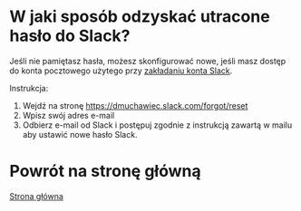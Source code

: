 # W jaki sposób odzyskać utracone hasło do Slack?

Jeśli nie pamiętasz hasła, możesz skonfigurować nowe, jeśli masz dostęp
do konta pocztowego użytego przy [zakładaniu konta Slack](jak_dolaczyc.md).

Instrukcja:

1. Wejdź na stronę https://dmuchawiec.slack.com/forgot/reset
2. Wpisz swój adres e-mail
3. Odbierz e-mail od Slack i postępuj zgodnie z instrukcją zawartą w mailu aby ustawić nowe hasło Slack.

# Powrót na stronę główną

[Strona główna](../README.md)
